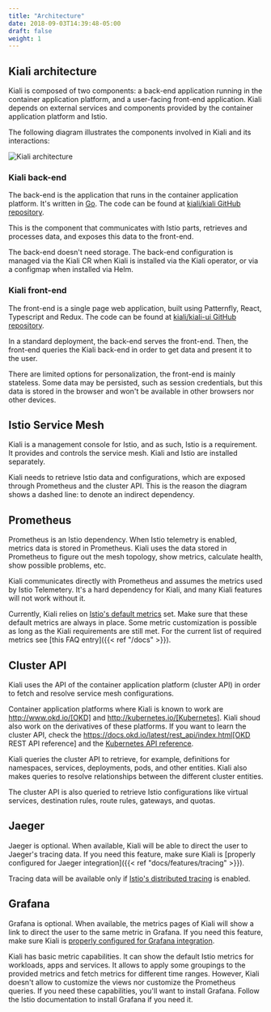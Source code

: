 ```yaml
---
title: "Architecture"
date: 2018-09-03T14:39:48-05:00
draft: false
weight: 1
---
```


## Kiali architecture

Kiali is composed of two components: a back-end application running in the
container application platform, and a user-facing front-end application.
Kiali depends on external services and components provided by the
container application platform and Istio.

The following diagram illustrates the components involved in Kiali and its
interactions:

![Kiali architecture](/images/documentation/architecture/architecture.png)

### Kiali back-end

The back-end is the application that runs in the container application platform.
It's written in [Go](http://golang.org/). The code can be found at
[kiali/kiali GitHub repository](https://github.com/kiali/kiali).

This is the component that communicates with Istio parts, retrieves and
processes data, and exposes this data to the front-end.

The back-end doesn't need storage. The back-end configuration is managed
via the Kiali CR when Kiali is installed via the Kiali operator, or via
a configmap when installed via Helm.

### Kiali front-end

The front-end is a single page web application, built using Patternfly,
React, Typescript and Redux. The code can be found at
[kiali/kiali-ui GitHub repository](https://github.com/kiali/kiali-ui).

In a standard deployment, the back-end serves the front-end. Then, the front-end
queries the Kiali back-end in order to get data and present it to the user. 

There are limited options for personalization, the front-end is mainly
stateless. Some data may be persisted, such as session credentials, but this
data is stored in the browser and won't be available in other browsers nor
other devices.

## Istio Service Mesh

Kiali is a management console for Istio, and as such, Istio is a requirement.
It provides and controls the service mesh. Kiali and Istio are installed
separately.

Kiali needs to retrieve Istio data and configurations, which are exposed
through Prometheus and the cluster API. This is the reason the diagram shows a
dashed line: to denote an indirect dependency.

## Prometheus

Prometheus is an Istio dependency. When Istio telemetry is enabled, metrics
data is stored in Prometheus. Kiali uses the data stored in Prometheus to
figure out the mesh topology, show metrics, calculate health, show possible
problems, etc.

Kiali communicates directly with Prometheus and assumes the metrics used by
Istio Telemetery. It's a hard dependency for Kiali, and many Kiali features
will not work without it.

Currently, Kiali relies on [Istio's default metrics](https://istio.io/latest/docs/reference/config/metrics/)
set. Make sure that these default metrics are always in place.
Some metric customization is possible as long as the Kiali requirements are
still met.  For the current list of required metrics see
[this FAQ entry]({{< ref "/docs" >}}).

## Cluster API

Kiali uses the API of the container application platform (cluster API) in order
to fetch and resolve service mesh configurations.

Container application platforms where Kiali is known to work are
http://www.okd.io/[OKD] and http://kubernetes.io/[Kubernetes]. Kiali shoud also
work on the derivatives of these platforms. If you want to learn the cluster
API, check the https://docs.okd.io/latest/rest_api/index.html[OKD REST API
reference] and the
[Kubernetes API reference](https://kubernetes.io/docs/reference/kubernetes-api/).

Kiali queries the cluster API to retrieve, for example, definitions for 
namespaces, services, deployments, pods, and other entities. Kiali also makes
queries to resolve relationships between the different cluster entities.

The cluster API is also queried to retrieve Istio configurations like virtual
services, destination rules, route rules, gateways, and quotas.

## Jaeger

Jaeger is optional. When available, Kiali will be able to direct the user to
Jaeger's tracing data. If you need this feature, make sure Kiali is
[properly configured for Jaeger
integration]({{< ref "docs/features/tracing" >}}).

Tracing data will be available only if
[Istio's distributed tracing](https://istio.io/docs/tasks/telemetry/distributed-tracing/) is enabled. 


## Grafana

Grafana is optional. When available, the metrics pages of Kiali will show a
link to direct the user to the same metric in Grafana. If you need this
feature, make sure Kiali is [properly configured for Grafana integration](https://github.com/kiali/kiali#grafana).

Kiali has basic metric capabilities. It can show the default Istio metrics for
workloads, apps and services. It allows to apply some groupings to the provided
metrics and fetch metrics for different time ranges. However, Kiali doesn't
allow to customize the views nor customize the Prometheus queries. If you need
these capabilities, you'll want to install Grafana. Follow the Istio
documentation to install Grafana if you need it.

